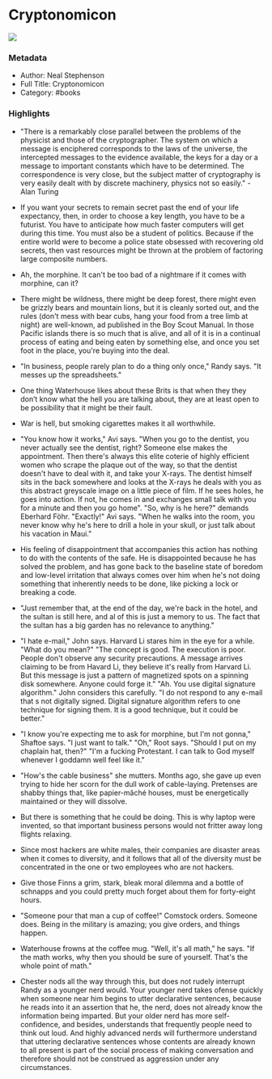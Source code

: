 # Cryptonomicon

![](https://kbimages1-a.akamaihd.net/ec65ae11-7528-49f8-b854-93c8541da9b8/1200/1200/False/cryptonomicon-2.jpg)

### Metadata

- Author: Neal Stephenson
- Full Title: Cryptonomicon
- Category: #books

### Highlights

- "There is a remarkably close parallel between the problems of the physicist and those of the cryptographer. The system on which a message is enciphered corresponds to the laws of the universe, the intercepted messages to the evidence available, the keys for a day or a message to important constants which have to be determined. The correspondence is very close, but the subject matter of cryptography is very easily dealt with by discrete machinery, physics not so easily." - Alan Turing

- If you want your secrets to remain secret past the end of your life expectancy, then, in order to choose a key length, you have to be a futurist. You have to anticipate how much faster computers will get during this time. You must also be a student of politics. Because if the entire world were to become a police state obsessed with recovering old secrets, then vast resources might be thrown at the problem of factoring large composite numbers.

- Ah, the morphine. It can't be too bad of a nightmare if it comes with morphine, can it?

- There might be wildness, there might be deep forest, there might even be grizzly bears and mountain lions, but it is cleanly sorted out, and the rules (don't mess with bear cubs, hang your food from a tree limb at night) are well-known, ad published in the Boy Scout Manual. In those Pacific islands there is so much that is alive, and all of it is in a continual process of eating and being eaten by something else, and once you set foot in the place, you're buying into the deal.

- "In business, people rarely plan to do a thing only once," Randy says. "It messes up the spreadsheets."

- One thing Waterhouse likes about these Brits is that when they they don’t know what the hell you are talking about, they are at least open to be possibility that it might be their fault.

- War is hell, but smoking cigarettes makes it all worthwhile.

- "You know how it works," Avi says. "When you go to the dentist, you never actually see the dentist, right? Someone else makes the appointment. Then there's always this elite coterie of highly efficient women who scrape the plaque out of the way, so that the dentist doesn't have to deal with it, and take your X-rays. The dentist himself sits in the back somewhere and looks at the X-rays he deals with you as this abstract greyscale image on a little piece of film. If he sees holes, he goes into action. If not, he comes in and exchanges small talk with you for a minute and then you go home". "So, why is he here?" demands Eberhard Föhr. "Exactly!" Avi says. "When he walks into the room, you never know why he's here to drill a hole in your skull, or just talk about his vacation in Maui."

- His feeling of disappointment that accompanies this action has nothing to do with the contents of the safe. He is disappointed because he has solved the problem, and has gone back to the baseline state of boredom and low-level irritation that always comes over him when he's not doing something that inherently needs to be done, like picking a lock or breaking a code.

- "Just remember that, at the end of the day, we're back in the hotel, and the sultan is still here, and al of this is just a memory to us. The fact that the sultan has a big garden has no relevance to anything."

- "I hate e-mail," John says. Harvard Li stares him in the eye for a while. "What do you mean?" "The concept is good. The execution is poor. People don't observe any security precautions. A message arrives claiming to be from Havard Li, they believe it's really from Harvard Li. But this message is just a pattern of magnetized spots on a spinning disk somewhere. Anyone could forge it." "Ah. You use digital signature algorithm." John considers this carefully. "I do not respond to any e-mail that s not digitally signed. Digital signature algorithm refers to one technique for signing them. It is a good technique, but it could be better."

- "I know you're expecting me to ask for morphine, but I'm not gonna," Shaftoe says. "I just want to talk." "Oh," Root says. "Should I put on my chaplain hat, then?" "I'm a fucking Protestant. I can talk to God myself whenever I goddamn well feel like it."

- "How's the cable business" she mutters. Months ago, she gave up even trying to hide her scorn for the dull work of cable-laying. Pretenses are shabby things that, like papier-mâché houses, must be energetically maintained or they will dissolve.

- But there is something that he could be doing. This is why laptop were invented, so that important business persons would not fritter away long flights relaxing.

- Since most hackers are white males, their companies are disaster areas when it comes to diversity, and it follows that all of the diversity must be concentrated in the one or two employees who are not hackers.

- Give those Finns a grim, stark, bleak moral dilemma and a bottle of schnapps and you could pretty much forget about them for forty-eight hours.

- "Someone pour that man a cup of coffee!" Comstock orders. Someone does. Being in the military is amazing; you give orders, and things happen.

- Waterhouse frowns at the coffee mug. "Well, it's all math," he says. "If the math works, why then you should be sure of yourself. That's the whole point of math."

- Chester nods all the way through this, but does not rudely interrupt Randy as a younger nerd would. Your younger nerd takes ofense quickly when someone near him begins to utter declarative sentences, because he reads into it an assertion that he, the nerd, does not already know the information being imparted. But your older nerd has more self-confidence, and besides, understands that frequently people need to think out loud. And highly advanced nerds will furthermore understand that uttering declarative sentences whose contents are already known to all present is part of the social process of making conversation and therefore should not be construed as aggression under any circumstances.
